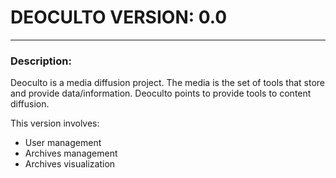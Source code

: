 # DEOCULTO VERSION: 0.0

----
### Description:

Deoculto is a media diffusion project. The media is the set of tools that store and provide data/information. Deoculto points to provide tools to content diffusion.

This version involves:

* User management
* Archives management
* Archives visualization

